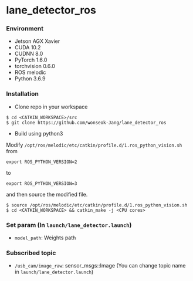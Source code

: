 # lane_detector_ros

### Environment
* Jetson AGX Xavier
* CUDA 10.2
* CUDNN 8.0
* PyTorch 1.6.0
* torchvision 0.6.0
* ROS melodic
* Python 3.6.9

### Installation
* Clone repo in your workspace 
```
$ cd <CATKIN_WORKSPACE>/src
$ git clone https://github.com/wonseok-Jang/lane_detector_ros
```
* Build using python3

Modify ```/opt/ros/melodic/etc/catkin/profile.d/1.ros_python_vision.sh```
from 
```
export ROS_PYTHON_VERSION=2
```
to
```
export ROS_PYTHON_VERSION=3
```
and then source the modified file.
```
$ source /opt/ros/melodic/etc/catkin/profile.d/1.ros_python_vision.sh
$ cd <CATKIN_WORKSPACE> && catkin_make -j <CPU cores>
```

### Set param (In `launch/lane_detector.launch`)
* `model_path`: Weights path

### Subscribed topic
* `/usb_cam/image_raw`: sensor_msgs::Image (You can change topic name in `launch/lane_detector.launch`)




